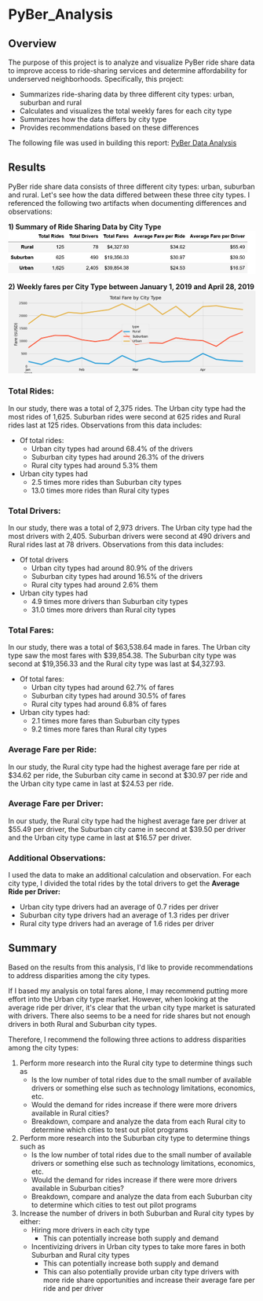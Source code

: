# PyBer_Analysis
## Overview
The purpose of this project is to analyze and visualize PyBer ride share data to improve access to ride-sharing services and determine affordability for underserved neighborhoods. Specifically, this project:
- Summarizes ride-sharing data by three different city types: urban, suburban and rural
- Calculates and visualizes the total weekly fares for each city type
- Summarizes how the data differs by city type
- Provides recommendations based on these differences

The following file was used in building this report: [PyBer Data Analysis](/PyBer_Challenge.ipynb) 

## Results
PyBer ride share data consists of three different city types: urban, suburban and rural. Let's see how the data differed between these three city types. I referenced the following two artifacts when documenting differences and observations:

**1) Summary of Ride Sharing Data by City Type**
![PyBer Analysis by City Type](/analysis/PyBer_Analysis_by_City_Type.png)  

**2)  Weekly fares per City Type between January 1, 2019 and April 28, 2019**
![PyBer Fare Summary](/analysis/PyBer_fare_summary.png)  

### Total Rides:
In our study, there was a total of 2,375 rides. The Urban city type had the most rides of 1,625. Suburban rides were second at 625 rides and Rural rides last at 125 rides. Observations from this data includes: 
- Of total rides:
  - Urban city types had around 68.4% of the drivers
  - Suburban city types had around 26.3% of the drivers
  - Rural city types had around 5.3% them
- Urban city types had
  - 2.5 times more rides than Suburban city types
  - 13.0 times more rides than Rural city types

### Total Drivers:
In our study, there was a total of 2,973 drivers. The Urban city type had the most drivers with 2,405. Suburban drivers were second at 490 drivers and Rural rides last at 78 drivers. Observations from this data includes: 
- Of total drivers
  - Urban city types had around 80.9% of the drivers
  - Suburban city types had around 16.5% of the drivers
  - Rural city types had around 2.6% them
- Urban city types had
  - 4.9 times more drivers than Suburban city types
  - 31.0 times more drivers than Rural city types

### Total Fares:
In our study, there was a total of $63,538.64 made in fares. The Urban city type saw the most fares with $39,854.38. The Suburban city type was second at $19,356.33 and the Rural city type was last at $4,327.93.  
- Of total fares:
  - Urban city types had around 62.7% of fares
  - Suburban city types had around 30.5% of fares
  - Rural city types had around 6.8% of fares
- Urban city types had:
  - 2.1 times more fares than Suburban city types
  - 9.2 times more fares than Rural city types

### Average Fare per Ride:
In our study, the Rural city type had the highest average fare per ride at $34.62 per ride, the Suburban city came in second at $30.97 per ride and the Urban city type came in last at $24.53 per ride. 


### Average Fare per Driver:
In our study, the Rural city type had the highest average fare per driver at $55.49 per driver, the Suburban city came in second at $39.50 per driver and the Urban city type came in last at $16.57 per driver.


### Additional Observations:
I used the data to make an additional calculation and observation. For each city type, I divided the total rides by the total drivers to get the **Average Ride per Driver:**
- Urban city type drivers had an average of 0.7 rides per driver
- Suburban city type drivers had an average of 1.3 rides per driver
- Rural city type drivers had an average of 1.6 rides per driver


## Summary
Based on the results from this analysis, I'd like to provide recommendations to address disparities among the city types. 

If I based my analysis on total fares alone, I may recommend putting more effort into the Urban city type market. However, when looking at the average ride per driver, it's clear that the urban city type market is saturated with drivers. There also seems to be a need for ride shares but not enough drivers in both Rural and Suburban city types.

Therefore, I recommend the following three actions to address disparities among the city types:
1. Perform more research into the Rural city type to determine things such as
   - Is the low number of total rides due to the small number of available drivers or something else such as technology limitations, economics, etc. 
   - Would the demand for rides increase if there were more drivers available in Rural cities? 
   - Breakdown, compare and analyze the data from each Rural city to determine which cities to test out pilot programs
2. Perform more research into the Suburban city type to determine things such as
   - Is the low number of total rides due to the small number of available drivers or something else such as technology limitations, economics, etc. 
   - Would the demand for rides increase if there were more drivers available in Suburban cities? 
   - Breakdown, compare and analyze the data from each Suburban city to determine which cities to test out pilot programs
3. Increase the number of drivers in both Suburban and Rural city types by either:
   - Hiring more drivers in each city type
     - This can potentially increase both supply and demand 
   - Incentivizing drivers in Urban city types to take more fares in both Suburban and Rural city types
     - This can potentially increase both supply and demand
     - This can also potentially provide urban city type drivers with more ride share opportunities and increase their average fare per ride and per driver


